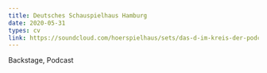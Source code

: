 ```yaml
---
title: Deutsches Schauspielhaus Hamburg
date: 2020-05-31
types: cv
link: https://soundcloud.com/hoerspielhaus/sets/das-d-im-kreis-der-podcast-des
---
```

<!--more-->
Backstage, Podcast
